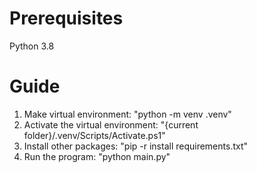 # Prerequisites
Python 3.8

# Guide
1. Make virtual environment: "python -m venv .venv"
2. Activate the virtual environment: "{current folder}/.venv/Scripts/Activate.ps1"
3. Install other packages: "pip -r install requirements.txt"
4. Run the program: "python main.py"